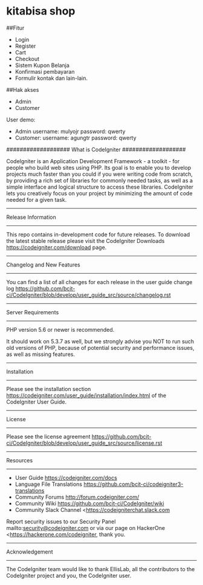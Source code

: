 # kitabisa shop

##Fitur

- Login
- Register
- Cart
- Checkout
- Sistem Kupon Belanja
- Konfirmasi pembayaran
- Formulir kontak
  dan lain-lain.

##Hak akses

- Admin
- Customer

User demo:

- Admin
  username: mulyojr
  password: qwerty
- Customer:
  username: agungtr
  password: qwerty


###################
What is CodeIgniter
###################

CodeIgniter is an Application Development Framework - a toolkit - for people
who build web sites using PHP. Its goal is to enable you to develop projects
much faster than you could if you were writing code from scratch, by providing
a rich set of libraries for commonly needed tasks, as well as a simple
interface and logical structure to access these libraries. CodeIgniter lets
you creatively focus on your project by minimizing the amount of code needed
for a given task.

*******************
Release Information
*******************

This repo contains in-development code for future releases. To download the
latest stable release please visit the CodeIgniter Downloads https://codeigniter.com/download page.

**************************
Changelog and New Features
**************************

You can find a list of all changes for each release in the user
guide change log https://github.com/bcit-ci/CodeIgniter/blob/develop/user_guide_src/source/changelog.rst

*******************
Server Requirements
*******************

PHP version 5.6 or newer is recommended.

It should work on 5.3.7 as well, but we strongly advise you NOT to run such old versions of PHP, because of potential security and performance
issues, as well as missing features.

************
Installation
************

Please see the installation section https://codeigniter.com/user_guide/installation/index.html of the CodeIgniter User Guide.

*******
License
*******

Please see the license agreement https://github.com/bcit-ci/CodeIgniter/blob/develop/user_guide_src/source/license.rst

*********
Resources
*********

-  User Guide https://codeigniter.com/docs
-  Language File Translations https://github.com/bcit-ci/codeigniter3-translations
-  Community Forums http://forum.codeigniter.com/
-  Community Wiki https://github.com/bcit-ci/CodeIgniter/wiki
-  Community Slack Channel <https://codeigniterchat.slack.com

Report security issues to our Security Panel mailto:security@codeigniter.com
or via our page on HackerOne <https://hackerone.com/codeigniter, thank you.

***************
Acknowledgement
***************

The CodeIgniter team would like to thank EllisLab, all the contributors to the CodeIgniter project and you, the CodeIgniter user.
